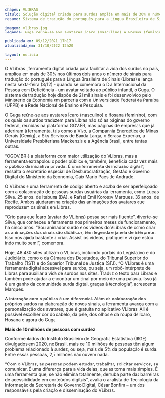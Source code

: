 ```yaml
---
chapeu: VLIBRAS
titulo: Solução digital criada para surdos amplia em mais de 30% o número de sinais em dois anos e lança avatar infantil
resumo: Sistema de tradução do português para a Língua Brasileira de Sinais, o VLibras passa a contar com 21 mil diferentes sinais; ferramenta já é utilizada em empresas das mais diversas áreas, como energia, telefonia e telecomunicações.

imagem: vlibras.jpg
legenda: Guga reúne-se aos avatares Ícaro (masculino) e Hosana (feminino), com os quais os surdos traduzem para Libras não só as páginas do governo federal, reunidas na plataforma GOV.BR, mas páginas de empresas que já aderiram à ferramenta.

publicada_em: 09/12/2021 17h17
atualizada_em: 31/10/2022 12h20

layout: noticia
---
```


O VLibras , ferramenta digital criada para facilitar a vida dos surdos no país, ampliou em mais de 30% nos últimos dois anos o número de sinais para tradução do português para a Língua Brasileira de Sinais (Libras) e lança nesta sexta-feira (3/12) – quando se comemora o Dia Internacional da Pessoa com Deficiência – um avatar voltado ao público infantil, o Guga. O sistema de tradução hoje dispõe de 21 mil sinais e foi desenvolvido pelo Ministério da Economia em parceria com a Universidade Federal da Paraíba (UFPB) e a Rede Nacional de Ensino e Pesquisa.

O Guga reúne-se aos avatares Ícaro (masculino) e Hosana (feminino), com os quais os surdos traduzem para Libras não só as páginas do governo federal, reunidas na plataforma GOV.BR, mas páginas de empresas que já aderiram à ferramenta, tais como a Vivo, a Companhia Energética de Minas Gerais (Cemig), a Sky Serviços de Banda Larga, o Serasa Experian, a Universidade Presbiteriana Mackenzie e a Agência Brasil, entre tantas outras.

“OGOV.BR é a plataforma com maior utilização do VLibras, mas a ferramenta extrapolou o poder público e, também, beneficia cada vez mais o público da iniciativa privada. É uma ferramenta de inclusão digital”, ressalta o secretário especial de Desburocratização, Gestão e Governo Digital do Ministério da Economia, Caio Mario Paes de Andrade.

O VLibras é uma ferramenta de código aberto e acaba de ser aperfeiçoado com a colaboração de pessoas surdas usuárias da ferramenta, como Lucas Silva, 25 anos, de Itabuna (BA), e Rafael Emil Korossy Marques, 36 anos, de Recife. Ambos ajudaram na criação das animações dos avatares que reproduzem os sinais em Libras.

“Crio para que Ícaro (avatar do VLibras) possa ser mais fluente”, diverte-se Silva, que conheceu a ferramenta nos primeiros meses de funcionamento, há cinco anos. “Sou animador surdo e os vídeos do VLibras de como criar as animações dos sinais são didáticos, têm legenda e janela de intérprete. Isso nos ajuda bastante a criar. Assisti os vídeos, pratiquei e vi que estou indo muito bem!”, comemora.

Hoje, 48.480 sites utilizam o VLibras, incluindo portais do Legislativo e do Judiciário, como o da Câmara dos Deputados, do Tribunal Superior do Trabalho (TST) e do Superior Tribunal de Justiça (STJ). “O VLibras é uma ferramenta digital acessível para surdos, ou seja, um robô-intérprete de Libras para auxiliar a vida de surdos nos sites. Traduz o texto para Libras e também pode ajudar a encontrar um sinal por meio de uma palavra. Isso já é um ganho da comunidade surda digital, graças à tecnologia”, acrescenta Marques.

A interação com o público é um diferencial. Além da colaboração dos próprios surdos na elaboração de novos sinais, a ferramenta avança com a personalização dos avatares, que é gratuita no aplicativo VLibras. Ali é possível escolher cor do cabelo, da pele, dos olhos e da roupa de Ícaro, Hosana e agora do Guga.

**Mais de 10 milhões de pessoas com surdez**

Conforme dados do Instituto Brasileiro de Geografia Estatística (IBGE) divulgados em 2020, no Brasil, mais de 10 milhões de pessoas têm algum problema relacionado à surdez, ou seja, mais de 5% da população é surda. Entre essas pessoas, 2,7 milhões não ouvem nada.

“Com o VLibras, as pessoas podem estudar, trabalhar, solicitar serviços, se comunicar. É uma diferença para a vida delas, que as torna mais simples. É uma ferramenta que, se não elimina totalmente, derruba parte das barreiras de acessibilidade em conteúdos digitais”, avalia o analista de Tecnologia da Informação da Secretaria de Governo Digital, César Bonfim – um dos responsáveis pela criação e disseminação do VLibras.